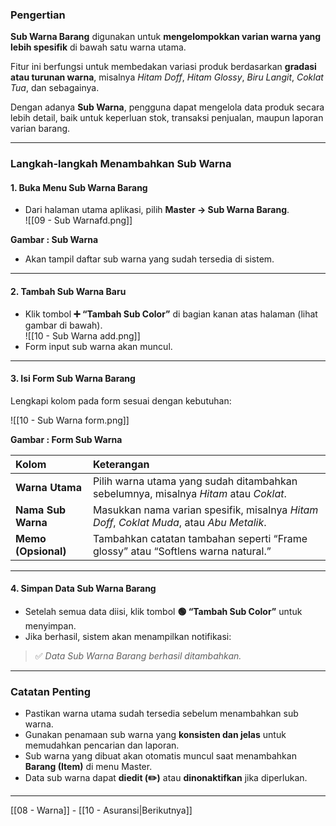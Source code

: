 ###  Pengertian

**Sub Warna Barang** digunakan untuk **mengelompokkan varian warna yang lebih spesifik** di bawah satu warna utama.

Fitur ini berfungsi untuk membedakan variasi produk berdasarkan **gradasi atau turunan warna**, misalnya _Hitam Doff_, _Hitam Glossy_, _Biru Langit_, _Coklat Tua_, dan sebagainya.

Dengan adanya **Sub Warna**, pengguna dapat mengelola data produk secara lebih detail, baik untuk keperluan stok, transaksi penjualan, maupun laporan varian barang.

---

### Langkah-langkah Menambahkan Sub Warna

#### 1. Buka Menu Sub Warna Barang

- Dari halaman utama aplikasi, pilih **Master → Sub Warna Barang**.  
![[09 - Sub Warnafd.png]]  
<figcaption><b>Gambar : Sub Warna </b></figcaption>

- Akan tampil daftar sub warna yang sudah tersedia di sistem.

---

#### 2. Tambah Sub Warna Baru

- Klik tombol **➕ “Tambah Sub Color”** di bagian kanan atas halaman (lihat gambar di bawah).  
![[10 - Sub Warna add.png]]  
- Form input sub warna akan muncul.

---

#### 3. Isi Form Sub Warna Barang

Lengkapi kolom pada form sesuai dengan kebutuhan:

![[10 - Sub Warna form.png]]  
<figcaption><b>Gambar : Form Sub Warna </b></figcaption>

| Kolom | Keterangan |
|:--|:--|
| **Warna Utama** | Pilih warna utama yang sudah ditambahkan sebelumnya, misalnya _Hitam_ atau _Coklat_. |
| **Nama Sub Warna** | Masukkan nama varian spesifik, misalnya _Hitam Doff_, _Coklat Muda_, atau _Abu Metalik_. |
| **Memo (Opsional)** | Tambahkan catatan tambahan seperti “Frame glossy” atau “Softlens warna natural.” |

---

#### 4. Simpan Data Sub Warna Barang

- Setelah semua data diisi, klik tombol **🟢 “Tambah Sub Color”** untuk menyimpan.  
- Jika berhasil, sistem akan menampilkan notifikasi:

> ✅ _Data Sub Warna Barang berhasil ditambahkan._

---

###  Catatan Penting

- Pastikan warna utama sudah tersedia sebelum menambahkan sub warna.  
- Gunakan penamaan sub warna yang **konsisten dan jelas** untuk memudahkan pencarian dan laporan.  
- Sub warna yang dibuat akan otomatis muncul saat menambahkan **Barang (Item)** di menu Master.  
- Data sub warna dapat **diedit (✏️)** atau **dinonaktifkan** jika diperlukan.

---

[[08 - Warna]]  - [[10 - Asuransi|Berikutnya]]
